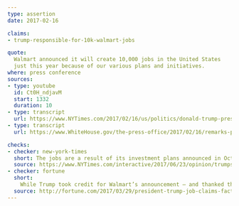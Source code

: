 ```yaml
---
type: assertion
date: 2017-02-16

claims:
- trump-responsible-for-10k-walmart-jobs

quote:
  Walmart announced it will create 10,000 jobs in the United States
  just this year because of our various plans and initiatives.
where: press conference
sources:
- type: youtube
  id: Ct0H_ndjavM
  start: 1332
  duration: 10
- type: transcript
  url: https://www.NYTimes.com/2017/02/16/us/politics/donald-trump-press-conference-transcript.html
- type: transcript
  url: https://www.WhiteHouse.gov/the-press-office/2017/02/16/remarks-president-trump-press-conference

checks:
- checker: new-york-times
  short: The jobs are a result of its investment plans announced in October 2016.
  source: https://www.NYTimes.com/interactive/2017/06/23/opinion/trumps-lies.html
- checker: fortune
  short:
    While Trump took credit for Walmart’s announcement — and thanked the retailer “for starting the big jobs push back into the U.S.” — Walmart had already announced in October a plan that would create 10,000 U.S. jobs, [Reuters reported](http://www.reuters.com/article/us-walmart-employment-idUSKBN1511JE).
  source: http://fortune.com/2017/03/29/president-trump-job-claims-fact-check/
---
```

